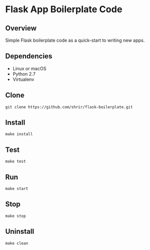 # Flask App Boilerplate Code

## Overview
Simple Flask boilerplate code as a quick-start to writing new apps.

## Dependencies
- Linux or macOS
- Python 2.7
- Virtualenv

## Clone
```git clone https://github.com/shrir/flask-boilerplate.git```

## Install
```make install```

## Test
```make test```

## Run
```make start```

## Stop
```make stop```

## Uninstall
```make clean```
